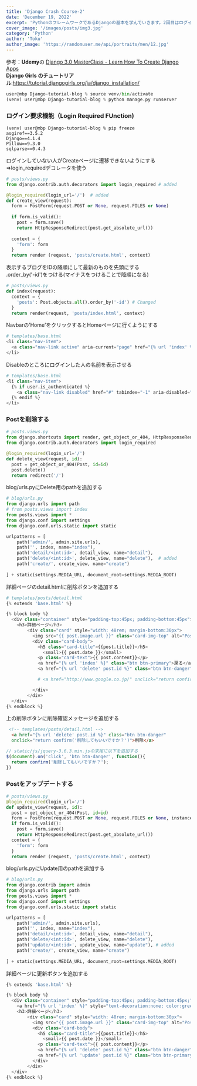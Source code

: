 ```yaml
---
title: 'Django Crash Course-2'
date: 'December 19, 2022'
excerpt: 'PythonのフレームワークであるDjangoの基本を学んでいきます。2回目はログイン要求機能から見ていきます'
cover_image: '/images/posts/img3.jpg'
category: 'Python'
author: 'Toku'
author_image: 'https://randomuser.me/api/portraits/men/12.jpg'
---
```

<!-- Markdow generator - https://jaspervdj.be/lorem-markdownum/ -->
参考：**Udemy**の  [Django 3.0 MasterClass - Learn How To Create Django Apps](https://www.udemy.com/course/django-30-masterclass-learn-how-to-create-django-apps/)  
**Django Girls のチュートリアル**:https://tutorial.djangogirls.org/ja/django_installation/
```python
user@mbp Django-tutorial-blog % source venv/bin/activate
(venv) user@mbp Django-tutorial-blog % python manage.py runserver
```
### ログイン要求機能（Login Required FUnction)
```
(venv) user@mbp Django-tutorial-blog % pip freeze
asgiref==3.5.2
Django==4.1.4
Pillow==9.3.0
sqlparse==0.4.3
```
ログインしていない人がCreateページに遷移できないようにする=>login_requiredデコレータを使う
```python
# posts/views.py
from django.contrib.auth.decorators import login_required # added

@login_required(login_url='/')  # added
def create_view(request):
  form = PostForm(request.POST or None, request.FILES or None)
  
  if form.is_valid():
    post = form.save()
    return HttpResponseRedirect(post.get_absolute_url())
    
  context = {
    'form': form
  }
  return render (request, 'posts/create.html', context)
```
表示するブログをIDの降順にして最新のものを先頭にする  
.order_by('-id')をつける(マイナスをつけることで降順になる)
```python
# posts/views.py
def index(request):
  context = {
    'posts': Post.objects.all().order_by('-id') # Changed
  }
  return render(request, 'posts/index.html', context)
```
Navbarの’Home'をクリックするとHomeページに行くようにする  
```python
# templates/base.html
<li class="nav-item">
  <a class="nav-link active" aria-current="page" href="{% url 'index' %}">Home</a>
</li>
```
Disableのところにログインした人の名前を表示させる
```python
# templates/base.html
<li class="nav-item">
  {% if user.is_authenticated %}
    <a class="nav-link disabled" href="#" tabindex="-1" aria-disabled="true">{{user.username}}</a>
  {% endif %}
</li>
```

### Postを削除する
```python
# posts.views.py
from django.shortcuts import render, get_object_or_404, HttpResponseRedirect, redirect # redirect added
from django.contrib.auth.decorators import login_required

@login_required(login_url='/')
def delete_view(request, id):
  post = get_object_or_404(Post, id=id)
  post.delete()
  return redirect('/')
```
blog/urls.pyにDelete用のpathを追加する
```python
# blog/urls.py
from django.urls import path
# from posts.views import index
from posts.views import *
from django.conf import settings
from django.conf.urls.static import static

urlpatterns = [
    path('admin/', admin.site.urls),
    path('', index, name="index"),
    path('detail/<int:id>', detail_view, name="detail"),
    path('delete/<int:id>', delete_view, name="delete"),  # added
    path('create/', create_view, name="create")
    
] + static(settings.MEDIA_URL, document_root=settings.MEDIA_ROOT)
```
詳細ページのdetail.htmlに削除ボタンを追加する
```python
# templates/posts/detail.html
{% extends 'base.html' %}

{% block body %}
  <div class="container" style="padding-top:45px; padding-bottom:45px">
    <h3>詳細ページ</h3>
        <div class="card" style="width: 48rem; margin-bottom:30px">
          <img src="{{ post.image.url }}" class="card-img-top" alt="Post image">
          <div class="card-body">
            <h5 class="card-title">{{post.title}}</h5>
              <small>{{ post.date }}</small>
            <p class="card-text">{{ post.content}}</p>
            <a href="{% url 'index' %}" class="btn btn-primary">戻る</a>
            <a href="{% url 'delete' post.id %}" class="btn btn-danger">削除</a> # added

            # <a href="http://www.google.co.jp/" onclick="return confirm('外部のページへ移動します。よろしいですか？')">リンクをクリックして下さい。</a> 

          </div>
        </div>
  </div>
{% endblock %}
```
上の削除ボタンに削除確認メッセージを追加する
```html
 <!-- templates/posts/detail.html -->
  <a href="{% url 'delete' post.id %}" class="btn btn-danger" 
  onclick="return confirm('削除してもいいですか？')">削除</a>
```

```js
// static/js/jquery-3.6.3.min.jsの末尾に以下を追加する
$(document).on('click', 'btn btn-danger', function(){
  return confirm('削除してもいいですか？');
})
```
### Postをアップデートする
```python
# posts/views.py
@login_required(login_url='/')
def update_view(request, id):
  post = get_object_or_404(Post, id=id)
  form = PostForm(request.POST or None, request.FILES or None, instance=post)
  if form.is_valid():
    post = form.save()
    return HttpResponseRedirect(post.get_absolute_url())
  context = {
    'form': form
  }
  return render (request, 'posts/create.html', context)
```
blog/urls.pyにUpdate用のpathを追加する
```python
# blog/urls.py
from django.contrib import admin
from django.urls import path
from posts.views import *
from django.conf import settings
from django.conf.urls.static import static

urlpatterns = [
    path('admin/', admin.site.urls),
    path('', index, name="index"),
    path('detail/<int:id>', detail_view, name="detail"),
    path('delete/<int:id>', delete_view, name="delete"),
    path('update/<int:id>', update_view, name="update"), # added
    path('create/', create_view, name="create")
    
] + static(settings.MEDIA_URL, document_root=settings.MEDIA_ROOT)
```
詳細ページに更新ボタンを追加する
```python
{% extends 'base.html' %}

{% block body %}
  <div class="container" style="padding-top:45px; padding-bottom:45px;">
    <a href="{% url 'index' %}" style="text-decoration:none; color:green; font-size: 18px;" >戻る</a>
    <h3>詳細ページ</h3>
        <div class="card" style="width: 48rem; margin-bottom:30px">
          <img src="{{ post.image.url }}" class="card-img-top" alt="Post image">
          <div class="card-body">
            <h5 class="card-title">{{post.title}}</h5>
              <small>{{ post.date }}</small>
            <p class="card-text">{{ post.content}}</p>
            <a href="{% url 'delete' post.id %}" class="btn btn-danger" onclick="return confirm('削除してもいいですか？')">削除</a>
            <a href="{% url 'update' post.id %}" class="btn btn-primary">更新</a> # updated
          </div>
        </div>
  </div>
{% endblock %}
```

```python

```

```python

```

```python

```

```python

```

```python

```

```python

```






